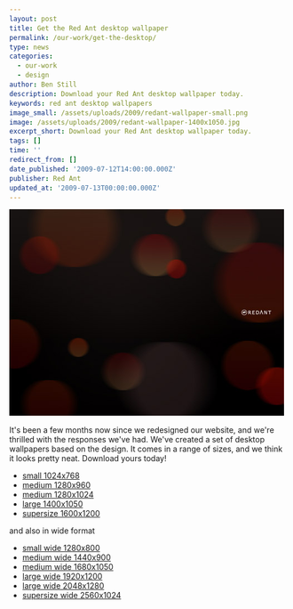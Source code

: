 ```yaml
---
layout: post
title: Get the Red Ant desktop wallpaper
permalink: /our-work/get-the-desktop/
type: news
categories:
  - our-work
  - design
author: Ben Still
description: Download your Red Ant desktop wallpaper today.
keywords: red ant desktop wallpapers
image_small: /assets/uploads/2009/redant-wallpaper-small.png
image: /assets/uploads/2009/redant-wallpaper-1400x1050.jpg
excerpt_short: Download your Red Ant desktop wallpaper today.
tags: []
time: ''
redirect_from: []
date_published: '2009-07-12T14:00:00.000Z'
publisher: Red Ant
updated_at: '2009-07-13T00:00:00.000Z'
---
```


![desktops preview](/assets/uploads/2009/redant-wallpaper-preview.jpg "")

It's been a few months now since we redesigned our website, and we're thrilled with the responses we've had. We've created a set of desktop wallpapers based on the design. It comes in a range of sizes, and we think it looks pretty neat. Download yours today!

* [small 1024x768](/assets/uploads/2009/redant-wallpaper-1024x768.jpg "")
* [medium 1280x960](/assets/uploads/2009/redant-wallpaper-1280x960.jpg "")
* [medium 1280x1024](/assets/uploads/2009/redant-wallpaper-1280x1024.jpg "")
* [large 1400x1050](/assets/uploads/2009/redant-wallpaper-1400x1050.jpg "")
* [supersize 1600x1200](/assets/uploads/2009/redant-wallpaper-1600x1200.jpg "")

and also in wide format

* [small wide 1280x800](/assets/uploads/2009/redant-wallpaper-1280x800.jpg "")
* [medium wide 1440x900](/assets/uploads/2009/redant-wallpaper-1440x900.jpg "")
* [medium wide 1680x1050](/assets/uploads/2009/redant-wallpaper-1680x1050.jpg "")
* [large wide 1920x1200](/assets/uploads/2009/redant-wallpaper-1920x1200.jpg "")
* [large wide 2048x1280](/assets/uploads/2009/redant-wallpaper-2048x1280.jpg "")
* [supersize wide 2560x1024](/assets/uploads/2009/redant-wallpaper-2560x1024.jpg "")

